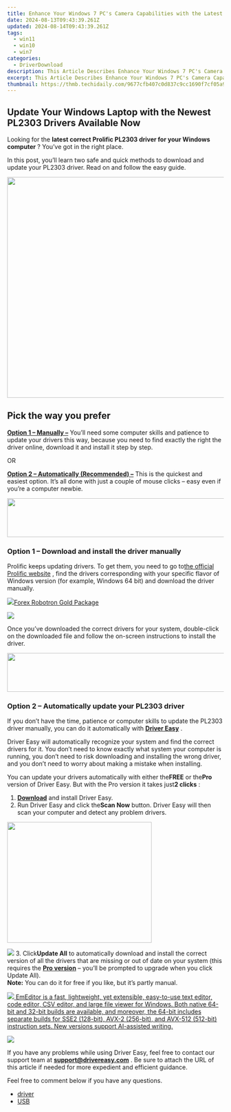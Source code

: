 ```yaml
---
title: Enhance Your Windows 7 PC's Camera Capabilities with the Latest Lenovo Drivers Update
date: 2024-08-13T09:43:39.261Z
updated: 2024-08-14T09:43:39.261Z
tags:
  - win11
  - win10
  - win7
categories:
  - DriverDownload
description: This Article Describes Enhance Your Windows 7 PC's Camera Capabilities with the Latest Lenovo Drivers Update
excerpt: This Article Describes Enhance Your Windows 7 PC's Camera Capabilities with the Latest Lenovo Drivers Update
thumbnail: https://thmb.techidaily.com/9677cfb407c0d837c9cc1690f7cf05a933d33e50ff1cbdb69343ac2f08c37cb1.jpg
---
```


## Update Your Windows Laptop with the Newest PL2303 Drivers Available Now

Looking for the **latest correct Prolific PL2303 driver for your Windows computer** ? You’ve got in the right place.

 In this post, you’ll learn two safe and quick methods to download and update your PL2303 driver. Read on and follow the easy guide.

<!-- affiliate ads begin -->
<a href="https://ephamedtechinc.pxf.io/c/5597632/2095369/26400" target="_top" id="2095369"><img src="//a.impactradius-go.com/display-ad/26400-2095369" border="0" alt="" width="1024" height="512"/></a><img height="0" width="0" src="https://imp.pxf.io/i/5597632/2095369/26400" style="position:absolute;visibility:hidden;" border="0" />
<!-- affiliate ads end -->
## Pick the way you prefer

**[Option 1 – Manually –](https://tools.techidaily.com/drivereasy/download/)**  You’ll need some computer skills and patience to update your drivers this way, because you need to find exactly the right the driver online, download it and install it step by step.

OR

**[Option 2 – Automatically (Recommended) –](https://www.drivereasy.com/knowledge/download-update-pl2303-driver-for-your-windows-computer/#o2)**  This is the quickest and easiest option. It’s all done with just a couple of mouse clicks – easy even if you’re a computer newbie.

<!-- affiliate ads begin -->
<a href="https://aligracehair.sjv.io/c/5597632/2087267/19272" target="_top" id="2087267"><img src="//a.impactradius-go.com/display-ad/19272-2087267" border="0" alt="" width="728" height="90"/></a><img height="0" width="0" src="https://imp.pxf.io/i/5597632/2087267/19272" style="position:absolute;visibility:hidden;" border="0" />
<!-- affiliate ads end -->
### Option 1 – Download and install the driver manually

 Prolific keeps updating drivers. To get them, you need to go to[the official Prolific website](http://www.prolific.com.tw/US/) , find the drivers corresponding with your specific flavor of Windows version (for example, Windows 64 bit) and download the driver manually.

<!-- affiliate ads begin -->
<a href="https://secure.2checkout.com/order/checkout.php?PRODS=4727541&QTY=1&AFFILIATE=108875&CART=1"><img src="https://secure.avangate.com/images/merchant/5f4f7141b65a730b4efb0e0d51f63e94/products/copy_copy_forexrobotronbox.gif" border="0">Forex Robotron Gold Package</a>
<!-- affiliate ads end -->
![](https://images.drivereasy.com/wp-content/uploads/2018/09/img_5bb088f33d239.jpg)

 Once you’ve downloaded the correct drivers for your system, double-click on the downloaded file and follow the on-screen instructions to install the driver.

<!-- affiliate ads begin -->
<a href="https://natural-cycles.sjv.io/c/5597632/2072200/17885" target="_top" id="2072200"><img src="//a.impactradius-go.com/display-ad/17885-2072200" border="0" alt="" width="728" height="90"/></a><img height="0" width="0" src="https://imp.pxf.io/i/5597632/2072200/17885" style="position:absolute;visibility:hidden;" border="0" />
<!-- affiliate ads end -->
### Option 2 – Automatically update your PL2303 driver

 If you don’t have the time, patience or computer skills to update the PL2303 driver manually, you can do it automatically with **[Driver Easy](https://tools.techidaily.com/drivereasy/download/)**  .

 Driver Easy will automatically recognize your system and find the correct drivers for it. You don’t need to know exactly what system your computer is running, you don’t need to risk downloading and installing the wrong driver, and you don’t need to worry about making a mistake when installing.

 You can update your drivers automatically with either the**FREE** or the**Pro** version of Driver Easy. But with the Pro version it takes just**2 clicks** :

1. **[Download](https://tools.techidaily.com/drivereasy/download/)**  and install Driver Easy.
2. Run Driver Easy and click the**Scan Now** button. Driver Easy will then scan your computer and detect any problem drivers.  

<!-- affiliate ads begin -->
<a href="https://getlyla.pxf.io/c/5597632/1455723/15391" target="_top" id="1455723"><img src="//a.impactradius-go.com/display-ad/15391-1455723" border="0" alt="" width="336" height="280"/></a><img height="0" width="0" src="https://imp.pxf.io/i/5597632/1455723/15391" style="position:absolute;visibility:hidden;" border="0" />
<!-- affiliate ads end -->
![](https://images.drivereasy.com/wp-content/uploads/2023/03/Driver-Easy-download-needed.jpg)
3. Click**Update All** to automatically download and install the correct version of all the drivers that are missing or out of date on your system (this requires the **[Pro version](https://tools.techidaily.com/drivereasy/download/)**  – you’ll be prompted to upgrade when you click Update All).  
**Note:** You can do it for free if you like, but it’s partly manual.  

<!-- affiliate ads begin -->
<a href="https://shop.emeditor.com/order/checkout.php?PRODS=4610657&QTY=1&AFFILIATE=108875&CART=1"><img src="https://www.emeditor.com/wp-content/uploads/2024/06/emeditor_chat_ai.png" border="0">
EmEditor is a fast, lightweight, yet extensible, easy-to-use text editor, code editor, CSV editor, and large file viewer for Windows. Both native 64-bit and 32-bit builds are available, and moreover, the 64-bit includes separate builds for SSE2 (128-bit), AVX-2 (256-bit), and AVX-512 (512-bit) instruction sets. New versions support AI-assisted writing.</a>
<!-- affiliate ads end -->
![](https://images.drivereasy.com/wp-content/uploads/2018/09/Prolific-USB-to-Serial-Comm-Port.jpg)  

 If you have any problems while using Driver Easy, feel free to contact our support team at **<support@drivereasy.com>** . Be sure to attach the URL of this article if needed for more expedient and efficient guidance.

Feel free to comment below if you have any questions.

* [driver](https://tools.techidaily.com/drivereasy/download/)
* [USB](https://tools.techidaily.com/drivereasy/download/)

<ins class="adsbygoogle"
     style="display:block"
     data-ad-format="autorelaxed"
     data-ad-client="ca-pub-7571918770474297"
     data-ad-slot="1223367746"></ins>



<ins class="adsbygoogle"
     style="display:block"
     data-ad-client="ca-pub-7571918770474297"
     data-ad-slot="8358498916"
     data-ad-format="auto"
     data-full-width-responsive="true"></ins>


